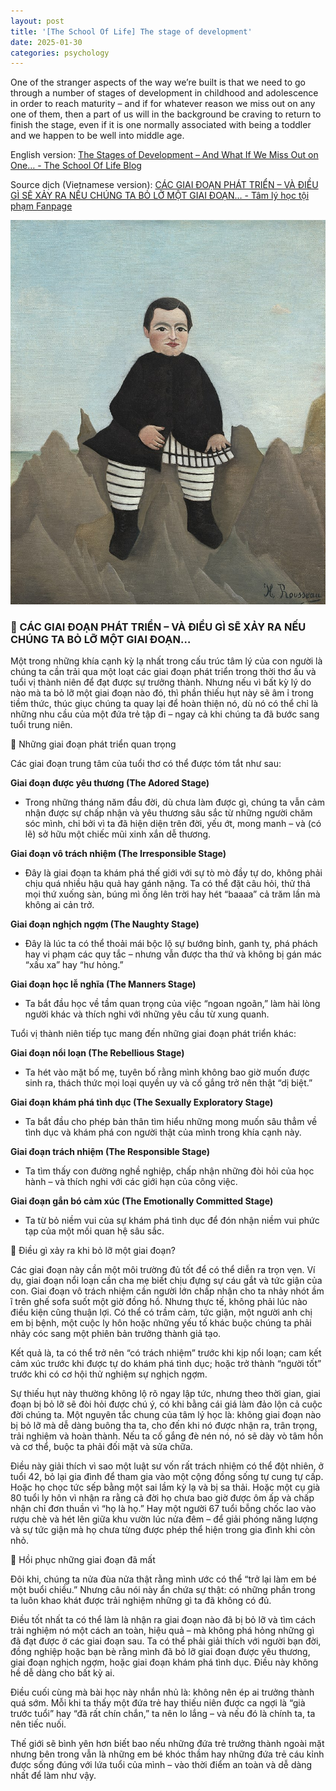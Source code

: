 ```yaml
---
layout: post
title: '[The School Of Life] The stage of development'
date: 2025-01-30
categories: psychology
---
```


One of the stranger aspects of the way we’re built is that we need to go through a number of stages of development in childhood and adolescence in order to reach maturity – and if for whatever reason we miss out on any one of them, then a part of us will in the background be craving to return to finish the stage, even if it is one normally associated with being a toddler and we happen to be well into middle age.

English version: [The Stages of Development – And What If We Miss Out on One… - The School Of Life Blog](https://www.theschooloflife.com/article/the-stages-of-development-and-what-if-we-miss-out-on-one/)

Source dịch (Vietnamese version): [CÁC GIAI ĐOẠN PHÁT TRIỂN – VÀ ĐIỀU GÌ SẼ XẢY RA NẾU CHÚNG TA BỎ LỠ MỘT GIAI ĐOẠN… - Tâm lý học tội phạm Fanpage](https://www.facebook.com/share/p/1ECmZDja9a/)

![Ảnh](/images/The-School-Of-Life/475583737_600613092603752_6510188881041832748_n.jpg)

### 🌸 CÁC GIAI ĐOẠN PHÁT TRIỂN – VÀ ĐIỀU GÌ SẼ XẢY RA NẾU CHÚNG TA BỎ LỠ MỘT GIAI ĐOẠN…

Một trong những khía cạnh kỳ lạ nhất trong cấu trúc tâm lý của con người là chúng ta cần trải qua một loạt các giai đoạn phát triển trong thời thơ ấu và tuổi vị thành niên để đạt được sự trưởng thành. Nhưng nếu vì bất kỳ lý do nào mà ta bỏ lỡ một giai đoạn nào đó, thì phần thiếu hụt này sẽ âm ỉ trong tiềm thức, thúc giục chúng ta quay lại để hoàn thiện nó, dù nó có thể chỉ là những nhu cầu của một đứa trẻ tập đi – ngay cả khi chúng ta đã bước sang tuổi trung niên.

🌸 Những giai đoạn phát triển quan trọng

Các giai đoạn trung tâm của tuổi thơ có thể được tóm tắt như sau:

**Giai đoạn được yêu thương (The Adored Stage)**

- Trong những tháng năm đầu đời, dù chưa làm được gì, chúng ta vẫn cảm nhận được sự chấp nhận và yêu thương sâu sắc từ những người chăm sóc mình, chỉ bởi vì ta đã hiện diện trên đời, yếu ớt, mong manh – và (có lẽ) sở hữu một chiếc mũi xinh xắn dễ thương.

**Giai đoạn vô trách nhiệm (The Irresponsible Stage)**

- Đây là giai đoạn ta khám phá thế giới với sự tò mò đầy tự do, không phải chịu quá nhiều hậu quả hay gánh nặng. Ta có thể đặt câu hỏi, thử thả mọi thứ xuống sàn, búng mì ống lên trời hay hét “baaaa” cả trăm lần mà không ai cản trở.

**Giai đoạn nghịch ngợm (The Naughty Stage)**

- Đây là lúc ta có thể thoải mái bộc lộ sự bướng bỉnh, ganh tỵ, phá phách hay vi phạm các quy tắc – nhưng vẫn được tha thứ và không bị gán mác “xấu xa” hay “hư hỏng.”

**Giai đoạn học lễ nghĩa (The Manners Stage)**

- Ta bắt đầu học về tầm quan trọng của việc “ngoan ngoãn,” làm hài lòng người khác và thích nghi với những yêu cầu từ xung quanh.

Tuổi vị thành niên tiếp tục mang đến những giai đoạn phát triển khác:

**Giai đoạn nổi loạn (The Rebellious Stage)**

- Ta hét vào mặt bố mẹ, tuyên bố rằng mình không bao giờ muốn được sinh ra, thách thức mọi loại quyền uy và cố gắng trở nên thật “dị biệt.”

**Giai đoạn khám phá tình dục (The Sexually Exploratory Stage)**

- Ta bắt đầu cho phép bản thân tìm hiểu những mong muốn sâu thẳm về tình dục và khám phá con người thật của mình trong khía cạnh này.

**Giai đoạn trách nhiệm (The Responsible Stage)**

- Ta tìm thấy con đường nghề nghiệp, chấp nhận những đòi hỏi của học hành – và thích nghi với các giới hạn của công việc.

**Giai đoạn gắn bó cảm xúc (The Emotionally Committed Stage)**

- Ta từ bỏ niềm vui của sự khám phá tình dục để đón nhận niềm vui phức tạp của một mối quan hệ sâu sắc.

🌸 Điều gì xảy ra khi bỏ lỡ một giai đoạn?

Các giai đoạn này cần một môi trường đủ tốt để có thể diễn ra trọn vẹn. Ví dụ, giai đoạn nổi loạn cần cha mẹ biết chịu đựng sự cáu gắt và tức giận của con. Giai đoạn vô trách nhiệm cần người lớn chấp nhận cho ta nhảy nhót ầm ĩ trên ghế sofa suốt một giờ đồng hồ. Nhưng thực tế, không phải lúc nào điều kiện cũng thuận lợi. Có thể có trầm cảm, tức giận, một người anh chị em bị bệnh, một cuộc ly hôn hoặc những yếu tố khác buộc chúng ta phải nhảy cóc sang một phiên bản trưởng thành giả tạo.

Kết quả là, ta có thể trở nên “có trách nhiệm” trước khi kịp nổi loạn; cam kết cảm xúc trước khi được tự do khám phá tình dục; hoặc trở thành “người tốt” trước khi có cơ hội thử nghiệm sự nghịch ngợm.

Sự thiếu hụt này thường không lộ rõ ngay lập tức, nhưng theo thời gian, giai đoạn bị bỏ lỡ sẽ đòi hỏi được chú ý, có khi bằng cái giá làm đảo lộn cả cuộc đời chúng ta. Một nguyên tắc chung của tâm lý học là: không giai đoạn nào bị bỏ lỡ mà dễ dàng buông tha ta, cho đến khi nó được nhận ra, trân trọng, trải nghiệm và hoàn thành. Nếu ta cố gắng đè nén nó, nó sẽ dày vò tâm hồn và cơ thể, buộc ta phải đối mặt và sửa chữa.

Điều này giải thích vì sao một luật sư vốn rất trách nhiệm có thể đột nhiên, ở tuổi 42, bỏ lại gia đình để tham gia vào một cộng đồng sống tự cung tự cấp. Hoặc họ chọc tức sếp bằng một sai lầm kỳ lạ và bị sa thải. Hoặc một cụ già 80 tuổi ly hôn vì nhận ra rằng cả đời họ chưa bao giờ được ôm ấp và chấp nhận chỉ đơn thuần vì “họ là họ.” Hay một người 67 tuổi bỗng chốc lao vào rượu chè và hét lên giữa khu vườn lúc nửa đêm – để giải phóng năng lượng và sự tức giận mà họ chưa từng được phép thể hiện trong gia đình khi còn nhỏ.

🌸 Hồi phục những giai đoạn đã mất

Đôi khi, chúng ta nửa đùa nửa thật rằng mình ước có thể “trở lại làm em bé một buổi chiều.” Nhưng câu nói này ẩn chứa sự thật: có những phần trong ta luôn khao khát được trải nghiệm những gì ta đã không có đủ.

Điều tốt nhất ta có thể làm là nhận ra giai đoạn nào đã bị bỏ lỡ và tìm cách trải nghiệm nó một cách an toàn, hiệu quả – mà không phá hỏng những gì đã đạt được ở các giai đoạn sau. Ta có thể phải giải thích với người bạn đời, đồng nghiệp hoặc bạn bè rằng mình đã bỏ lỡ giai đoạn được yêu thương, giai đoạn nghịch ngợm, hoặc giai đoạn khám phá tình dục. Điều này không hề dễ dàng cho bất kỳ ai.

Điều cuối cùng mà bài học này nhắn nhủ là: không nên ép ai trưởng thành quá sớm. Mỗi khi ta thấy một đứa trẻ hay thiếu niên được ca ngợi là “già trước tuổi” hay “đã rất chín chắn,” ta nên lo lắng – và nếu đó là chính ta, ta nên tiếc nuối.

Thế giới sẽ bình yên hơn biết bao nếu những đứa trẻ trưởng thành ngoài mặt nhưng bên trong vẫn là những em bé khóc thầm hay những đứa trẻ cáu kỉnh được sống đúng với lứa tuổi của mình – vào thời điểm an toàn và dễ dàng nhất để làm như vậy.
